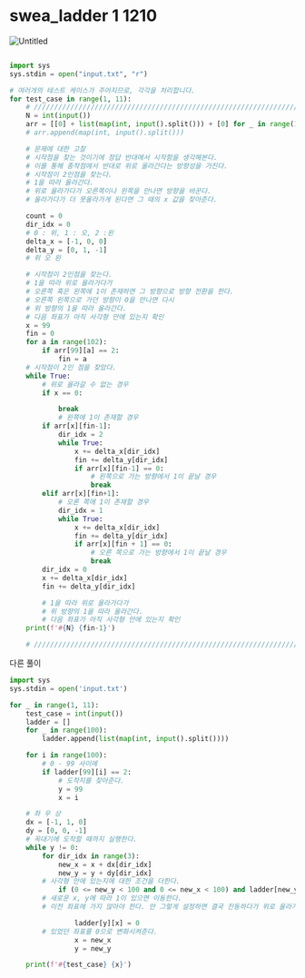 # swea_ladder 1 1210



![Untitled](https://s3.us-west-2.amazonaws.com/secure.notion-static.com/b19cee14-78d9-4b18-be75-80c715ce7883/Untitled.png?X-Amz-Algorithm=AWS4-HMAC-SHA256&X-Amz-Content-Sha256=UNSIGNED-PAYLOAD&X-Amz-Credential=AKIAT73L2G45EIPT3X45%2F20230312%2Fus-west-2%2Fs3%2Faws4_request&X-Amz-Date=20230312T010412Z&X-Amz-Expires=86400&X-Amz-Signature=276b447975cf2d489637a55fe0100ca0db29484e1e1ce755eddb83d8504beba2&X-Amz-SignedHeaders=host&response-content-disposition=filename%3D%22Untitled.png%22&x-id=GetObject)

```python

import sys
sys.stdin = open("input.txt", "r")

# 여러개의 테스트 케이스가 주어지므로, 각각을 처리합니다.
for test_case in range(1, 11):
    # ///////////////////////////////////////////////////////////////////////////////////
    N = int(input())
    arr = [[0] + list(map(int, input().split())) + [0] for _ in range(100)]
    # arr.append(map(int, input().split()))

    # 문제에 대한 고찰
    # 시작점을 찾는 것이기에 정답 반대에서 시작함을 생각해본다.
    # 이를 통해 종착점에서 반대로 위로 올라간다는 방향성을 가진다.
    # 시작점이 2인점을 찾는다.
    # 1을 따라 올라간다.
    # 위로 올라가다가 오른쪽이나 왼쪽을 만나면 방향을 바꾼다.
    # 올라가다가 더 못올라가게 된다면 그 때의 x 값을 찾아준다.

    count = 0
    dir_idx = 0
    # 0 : 위, 1 : 오, 2 :왼
    delta_x = [-1, 0, 0]
    delta_y = [0, 1, -1]
    # 위 오 왼

    # 시작점이 2인점을 찾는다.
    # 1을 따라 위로 올라가다가
    # 오른쪽 혹은 왼쪽에 1이 존재하면 그 방향으로 방향 전환을 한다.
    # 오른쪽 왼쪽으로 가던 방향이 0을 만나면 다시
    # 위 방향의 1을 따라 올라간다.
    # 다음 좌표가 아직 사각형 안에 있는지 확인
    x = 99
    fin = 0
    for a in range(102):
        if arr[99][a] == 2:
            fin = a
    # 시작점이 2인 점을 찾았다.
    while True:
        # 위로 올라갈 수 없는 경우
        if x == 0:

            break
            # 왼쪽에 1이 존재할 경우
        if arr[x][fin-1]:
            dir_idx = 2
            while True:
                x += delta_x[dir_idx]
                fin += delta_y[dir_idx]
                if arr[x][fin-1] == 0:
                    # 왼쪽으로 가는 방향에서 1이 끝날 경우
                    break
        elif arr[x][fin+1]:
            # 오론 쪽에 1이 존재할 경우
            dir_idx = 1
            while True:
                x += delta_x[dir_idx]
                fin += delta_y[dir_idx]
                if arr[x][fin + 1] == 0:
                    # 오른 쪽으로 가는 방향에서 1이 끝날 경우
                    break
        dir_idx = 0
        x += delta_x[dir_idx]
        fin += delta_y[dir_idx]

        # 1을 따라 위로 올라가다가
        # 위 방향의 1을 따라 올라간다.
        # 다음 좌표가 아직 사각형 안에 있는지 확인
    print(f'#{N} {fin-1}')

    # ///////////////////////////////////////////////////////////////////////////////////

```

다른 풀이

```python
import sys
sys.stdin = open('input.txt')

for _ in range(1, 11):
    test_case = int(input())
    ladder = []
    for _ in range(100):
        ladder.append(list(map(int, input().split())))

    for i in range(100):
        # 0 - 99 사이에
        if ladder[99][i] == 2:
            # 도착지를 찾아준다.
            y = 99
            x = i

    # 좌 우 상
    dx = [-1, 1, 0]
    dy = [0, 0, -1]
    # 꼭대기에 도착할 때까지 실행한다.
    while y != 0:
        for dir_idx in range(3):
            new_x = x + dx[dir_idx]
            new_y = y + dy[dir_idx]
		# 사각형 안에 있는지에 대한 조건을 더한다.
            if (0 <= new_y < 100 and 0 <= new_x < 100) and ladder[new_y][new_x] == 1:
		# 새로운 x, y에 따라 1이 있으면 이동한다.
		# 이전 좌표에 가지 않아야 한다. 안 그렇게 설정하면 결국 진동하다가 위로 올라가게된다.

                ladder[y][x] = 0
		# 있었던 좌표를 0으로 변화시켜준다.
                x = new_x
                y = new_y

    print(f'#{test_case} {x}')
```

